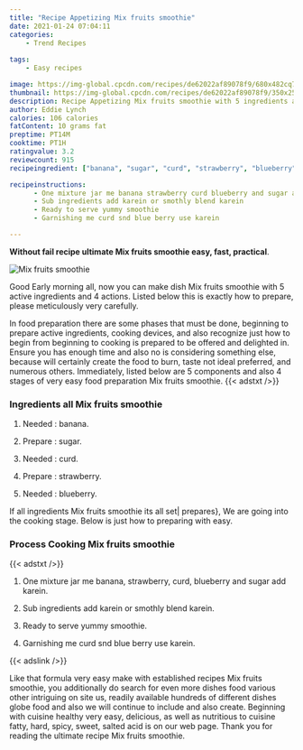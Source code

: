```yaml
---
title: "Recipe Appetizing Mix fruits smoothie"
date: 2021-01-24 07:04:11
categories:
    - Trend Recipes
    
tags:
    - Easy recipes

image: https://img-global.cpcdn.com/recipes/de62022af89078f9/680x482cq70/mix-fruits-smoothie-recipe-main-photo.jpg
thumbnail: https://img-global.cpcdn.com/recipes/de62022af89078f9/350x250cq70/mix-fruits-smoothie-recipe-main-photo.jpg
description: Recipe Appetizing Mix fruits smoothie with 5 ingredients and 4 stages of easy cooking.
author: Eddie Lynch
calories: 106 calories
fatContent: 10 grams fat
preptime: PT14M
cooktime: PT1H
ratingvalue: 3.2
reviewcount: 915
recipeingredient: ["banana", "sugar", "curd", "strawberry", "blueberry"]

recipeinstructions: 
      - One mixture jar me banana strawberry curd blueberry and sugar add karein 
      - Sub ingredients add karein or smothly blend karein 
      - Ready to serve yummy smoothie 
      - Garnishing me curd snd blue berry use karein

---
```




**Without fail recipe ultimate Mix fruits smoothie easy, fast, practical**. 


![Mix fruits smoothie](https://img-global.cpcdn.com/recipes/de62022af89078f9/680x482cq70/mix-fruits-smoothie-recipe-main-photo.jpg "Mix fruits smoothie")




Good Early morning all, now you can make dish Mix fruits smoothie with 5 active ingredients and 4 actions. Listed below this is exactly how to prepare, please meticulously very carefully.

In food preparation there are some phases that must be done, beginning to prepare active ingredients, cooking devices, and also recognize just how to begin from beginning to cooking is prepared to be offered and delighted in. Ensure you has enough time and also no is considering something else, because will certainly create the food to burn, taste not ideal preferred, and numerous others. Immediately, listed below are 5 components and also 4 stages of very easy food preparation Mix fruits smoothie.
{{< adstxt />}}

### Ingredients all Mix fruits smoothie


1. Needed  : banana.

1. Prepare  : sugar.

1. Needed  : curd.

1. Prepare  : strawberry.

1. Needed  : blueberry.



If all ingredients Mix fruits smoothie its all set| prepares}, We are going into the cooking stage. Below is just how to preparing with easy.

### Process Cooking Mix fruits smoothie

{{< adstxt />}}


1. One mixture jar me banana, strawberry, curd, blueberry and sugar add karein.



1. Sub ingredients add karein or smothly blend karein.



1. Ready to serve yummy smoothie.



1. Garnishing me curd snd blue berry use karein.





{{< adslink />}}

Like that formula very easy make with established recipes Mix fruits smoothie, you additionally do search for even more dishes food various other intriguing on site us, readily available hundreds of different dishes globe food and also we will continue to include and also create. Beginning with cuisine healthy very easy, delicious, as well as nutritious to cuisine fatty, hard, spicy, sweet, salted acid is on our web page. Thank you for reading the ultimate recipe Mix fruits smoothie.
